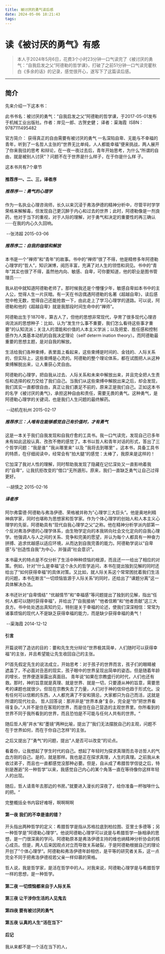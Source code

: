 ```yaml
---
title: 被讨厌的勇气读后感
date: 2024-05-06 18:21:43
tags:
---
```


# 读《被讨厌的勇气》有感

> 本人于2024年5月6日，花费3个小时23分钟一口气读完了《被讨厌的勇气：“自我启发之父”阿德勒的哲学课》，打破了之前51分钟一口气读完瞿秋白《多余的话》的记录，感觉很开心，遂写下了这篇读后感。

----

## 简介

先来介绍一下这本书：

​	此书书名：被讨厌的勇气：“自我启发之父”阿德勒的哲学课，于2017-05-01发布于机械工业出版社。
​	作者：岸见一郎、古贺史健；	译者：渠海霞
​	ISBN：9787111495482

官方简介：
	获得真正的自由需要有被讨厌的勇气
	一名深陷自卑、无能与不幸福的青年，听到了一名哲人主张的“世界无比单纯，人人都能幸福”便来挑战，两人展开了你来我往的思考	和辩论，在一夜一夜过去后，青年开始思考，为什么“所谓的自由，就是被别人讨厌”？问题不在于世界是什么样子，在于你是什么样	子。

这本书共有7个章节

#### 推荐序一、二、三，译者序

##### 推荐序一：勇气的心理学

作为一名执业心理咨询师，长久以来沉浸于弗洛伊德的精神分析中，尽管平时学学荣格来解解毒，但发现自己更沉醉于内心和过去的世界；此时，阿德勒像是一剂良药，他对于当下的重视，对于人际的理解，对于勇气和决定的重要性的再三确认······在我的内心久久回响。

​																							            --张沛超 2015-03-06

##### 推荐序二：自我的枷锁和解放

本书是一个“禅师”和“青年”的故事。书中的“禅师”很了不得，他是精修多年阿德勒心理学的“哲人”，知识渊博，阅历丰富，充满了对人生的领悟和洞见。书中的“青年”其实也很了不得，虽然他内向、敏感、自卑，可你要知道，他的职业是图书管理员······

我从初中就知道阿德勒老师了。那时候我还是个懵懂少年，敏感自卑如本书中的主人公，觉得人生一片灰暗。有一天在书店偶遇阿德勒的名著《超越自卑》，读后感觉中枪无数，觉得自己还能抢救一下，由此走上了学习心理学的道路。可以说，阿德勒和他的《超越自卑》就是我那段时间生命中的“禅师”。

阿德勒出生于1870年，算古人了，但他的思想非常现代，孕育了很多现代心理咨询流派的思想种子：比如，认为“发生什么事不重要，我们怎么看待这些事才重要”的认知流派；关注人的潜能和价值的人本主义学派；以及把爱、胜任感和控制感作为人类基本动机的自我决定理论（self determ ination theory）。而阿德勒最重要的思想主题，是对自我的解放。

生活给我们各种束缚，表里面上看起来，这些束缚是时间的、金钱的、人际关系的，但实际上，这些束缚是心灵的。阿德勒的整个理论体系，都在试图把人从这种束缚解脱出来，让人重获心灵自由。

阿德勒的心理学，把自我从过去、人际关系和未来中解放出来，并且完全把人生责任和选择的权力交给了我们自己。当我们从这些束缚中解脱出来之后，却会发现，我们其实一直都很自由，真正让我们裹足不前的，原来正是我们自己。正如这本书的名字《被讨厌的勇气》，承担这种自由和责任，需要无畏的勇气。这种勇气，是阿德勒心理学的关键词，也是我们人生问题的最终解药。

​                                                                                                                                                                                             --动机在杭州 2015-02-17

##### 推荐序三：人唯有在能够感觉自己有价值时，才有勇气

这是一本关于我们自我发现和自我疗愈的工具书。我一口气读完，发现自己已多年未有如此这般认真、孜孜不倦的感觉了。本书以哲人和青年对话的形式，答出了三个哲学问题：“我是谁” ”我从哪里来“ 以及 ”我将去到哪里“ 。这本书，具备工具书的特质，在仔细阅读中，经常会有”拍大腿“的感觉：太棒了，我原来是这样的！

它加深了我对人性的理解，同时帮助我发现了隐藏在记忆深处又一直影响着我的”自卑“，让我抗拒改变的”借口“无所遁形。原来，我们一直缺乏勇气让自己过得更好。

​                                                                                                                                                                                                    --胡慎之 2015-02-16

##### 译者序

阿尔弗雷德·阿德勒与弗洛伊德、荣格被并称为”心理学三大巨头”。他是奥地利精神病学家，同时也堪称为思想家和哲学家。作为个体心理学的创始人和人本主义心理学的先驱，阿德勒具有“现代自我心理学之父”之称。他在精神分析学派内部第一个反对弗洛伊德的心理学体系，由生物学定向的本我转向社会文化定向的自我心理学。他强调人与人之间的关系、竞争和完美的愿望，并认为每个人都具有一种奋力拼搏、追求优越感以适应环境，从而达到自我完善的能力。阿德勒学说以“自卑感”与“创造性自我”为中心，并强调“社会意识”。

本书最大的特点是不仅分析了生活中种种烦恼的根源，而且还一一给出了相应的对策。例如，针对“什么是幸福”这个永久的哲学追问，本书在提出独到见解的同时还给出了“如何获得幸福”的具体对策。又比如，就人际关系这个常常困扰着我们生活的问题，本书在断言“一切烦恼皆源于人际关系”的同时，还给出了“课题分离”这一具体解决办法。

本书还针对“自卑情结” “优越情节”和“幸福感”等问题提出了独到的见解，指出“任何人都可以随时获得幸福”，并给出了“自我接纳” “他者信赖”和“他者贡献”这三大良方。书中处处透出真知灼见，特别是关于幸福的论述，使我们深深相信：常常为诸事烦恼的现代人不是缺乏获得幸福的能力，而是缺少获得幸福的勇气！

​                                                                                                                                                                                                    --渠海霞 2014-12-12

#### 引言

开篇说明了造访的目的：要和先生充分辩论“世界极其简单，人们随时可以获得幸福”的主张，并且希望能让先生收回自己的主张。

P1首先假定先生的说法成立，开始思考：对于孩子的世界而言，孩子们的眼睛被遮盖了，不必面对丑恶的现实，孩子眼中的世界呈现出简单的姿态。但是随着年龄的增长，世界便逐渐露出真面目。
青年说“如果在宗教盛行的时代，人们也还有救。那时，神的旨意就是真理、就是世界、就是一切，只要遵从神的旨意，需要思考的课题也就很少。但现在宗教失去了力量，人们对于神的信仰也趋于形式化。没有任何可以信赖的东西，人人都充满了不安和猜忌，大家都只为自己而活，这就是所谓的现代社会。
哲人回答说：那并非是“世界本身”复杂，完全是“你”把世界看得复杂。”人并不是住在客观的世界，而是住在自己营造的主观世界里。你所看到的世界不同于我所看到的世界，而且恐怕是不可能与任何人共有的世界。“

随后哲人用”井水“和”墨镜“两种比喻，提出了”我们无法摆脱自己的主观，问题不在于世界如何，而在于你自己怎样“的主张。

之后又提出了”勇气“的问题，提出”人是否可以改变“的论点。

看着你，让我想起了学生时代的自己。想起了年轻时为探求真理而去寻访哲人的气血方刚的自己。是的，就是那样。我也是正在探求真理，人生的真理。之前我从未收过弟子，而且也一直都感觉没那种必要。但是，自从成了希腊哲学信徒之后，特别是邂逅”另一种哲学”以来，我感觉自己内心的某个角落一直在等待像你这样年轻人的出现。

随后，哲人请青年去那边的书房。”就要进入漫长的深夜了，给你准备一杯咖啡什么的把。“

完整概括全书内容好难呀，啊啊啊啊

#### 第一夜 我们的不幸是谁的错？

开头指出两种哲学的定义：希腊哲学是指从苏格拉底到柏拉图、亚里士多德等；另一种哲学是”阿德勒心理学“。他说阿德勒心理学可以说是与希腊哲学一脉相承的思想，是一门很深奥的学问。阿德勒原本是弗洛伊德主持的维也纳精神分析协会的核心成员。但是，两人后来因观点对立而导致关系破裂，于是阿德勒根据自己的理论开创了”个体心理学“。阿德勒和弗洛伊德年龄相仿，是平等的研究者关系，这一点完全不同于把弗洛伊德视若父亲一样仰慕的荣格。

哲人说，我是哲学家，是活在哲学中的人。对我来说，阿德勒心理学是与希腊哲学一样的思想，是一种哲学。

#### 第二夜 一切烦恼都来自于人际关系

#### 第三夜 让干涉你生活的人见鬼去

#### 第四夜 要有被讨厌的勇气

#### 第五夜 认真的人生“活在当下”

#### 后记



我从来都不是一个活在当下的人，

